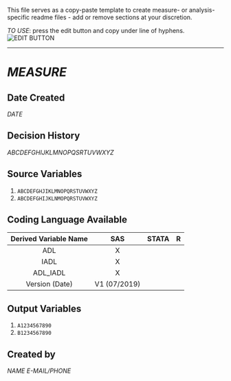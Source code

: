 This file serves as a copy-paste template to create measure- or analysis-specific readme files - add or remove sections at your discretion.

*TO USE*: press the edit button and copy under line of hyphens.
![EDIT BUTTON](https://help.github.com/assets/images/help/repository/edit-file-edit-button.png) 

-----------------------------------------------------------------------

# *MEASURE*

## Date Created
*DATE*

## Decision History
*ABCDEFGHIJKLMNOPQSRTUVWXYZ*

## Source Variables
1. `ABCDEFGHJIKLMNOPQRSTUVWXYZ`
1. `ABCDEFGHIJKLNMOPQRSTUVWXYZ`

## Coding Language Available
| Derived Variable Name | SAS  | STATA  | R  |
| :---:   | :-: | :-: | :-: |
| ADL | X |  |  |
| IADL | X |  |  |
| ADL_IADL | X |  |  |
| Version (Date) | V1 (07/2019) | | | 

## Output Variables
1. `A1234567890`
1. `B1234567890`

## Created by
*NAME*
*E-MAIL/PHONE*
